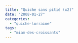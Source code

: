 ```yaml
---
title: "Quiche sans pitié (x2)"
date: "2008-01-27"
categories: 
  - "quiche-lorraine"
tags: 
  - "miam-des-croissants"
---
```



